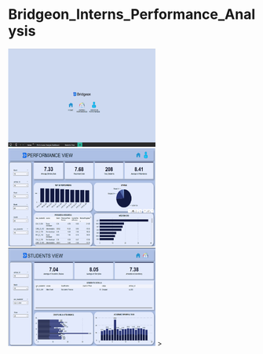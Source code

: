 ﻿# Bridgeon_Interns_Performance_Analysis
<!DOCTYPE html>
<html lang="en">
<head>
    <meta charset="UTF-8">
    <meta name="viewport" content="width=device-width, initial-scale=1.0">
    <title>Views</title>
</head>
<body>
    <img src="home.png" alt="Description of image" width="300" height="200">
    <img src="PerformanceView.png" alt="Description of image" width="300" height="200">
    <img src="StudentsView.png" alt="Description of image" width="300" height="200">

</body>
</html>>
